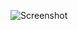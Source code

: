 ![Screenshot](https://raw.githubusercontent.com/Cryakl/Ultimate-RAT-Collection/refs/heads/main/DarkShell/%ec%b9%b4%ec%8a%a4%ed%88%b4%ed%8c%a8%ed%82%b7%ea%b0%95%ed%99%94/Screenshot.png)
